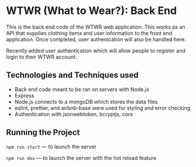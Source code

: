 # WTWR (What to Wear?): Back End

This is the back end code of the WTWR web application. This works as an API that supplies clothing items and user information to the front end
application. Once completed, user authenication will also be handled here.

Recently added user authentication which will allow people to register and login to their WTWR account.

## Technologies and Techniques used

- Back end code meant to be ran on servers with Node.js
- Express
- Node.js connects to a mongoDB which stores the data files
- eslint, prettier, and airbnb-base were used for styling and error checking
- Authentication with jsonwebtoken, bcryptjs, cors

## Running the Project

`npm run start` — to launch the server

`npm run dev` — to launch the server with the hot reload feature
